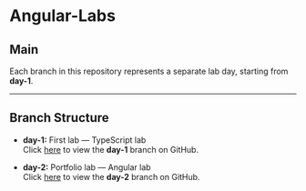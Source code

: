 # Angular-Labs

## Main

Each branch in this repository represents a separate lab day, starting from **day-1**.

---

## Branch Structure

- **day-1:** First lab — TypeScript lab  
  Click [here](https://github.com/MohamedMam20/BootStrap_Labs/tree/Day1) to view the **day-1** branch on GitHub.


- **day-2:** Portfolio lab — Angular lab  
  Click [here](https://github.com/MohamedMam20/Angular-labs/tree/portfolio) to view the **day-2** branch on GitHub.
